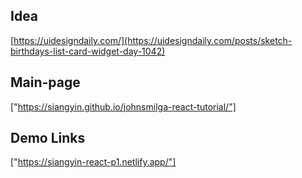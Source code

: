 ## Idea

[https://uidesigndaily.com/](https://uidesigndaily.com/posts/sketch-birthdays-list-card-widget-day-1042)


## Main-page
["https://siangyin.github.io/johnsmilga-react-tutorial/"]


## Demo Links
["https://siangyin-react-p1.netlify.app/"]
